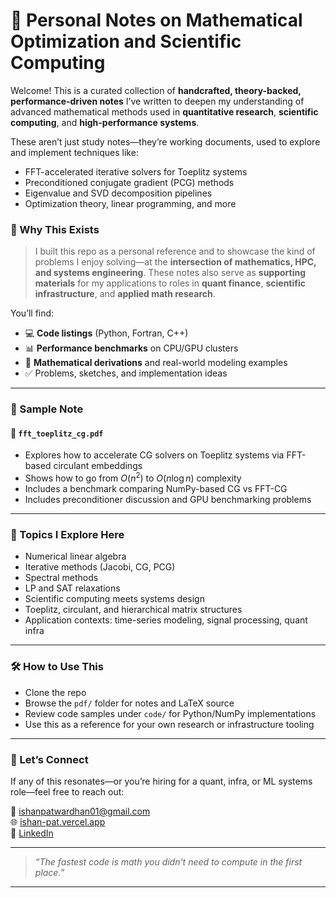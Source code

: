 # 🧠 Personal Notes on Mathematical Optimization and Scientific Computing

Welcome! This is a curated collection of **handcrafted, theory-backed, performance-driven notes** I’ve written to deepen my understanding of advanced mathematical methods used in **quantitative research**, **scientific computing**, and **high-performance systems**.

These aren’t just study notes—they’re working documents, used to explore and implement techniques like:
- FFT-accelerated iterative solvers for Toeplitz systems  
- Preconditioned conjugate gradient (PCG) methods  
- Eigenvalue and SVD decomposition pipelines  
- Optimization theory, linear programming, and more  

### 📌 Why This Exists

> I built this repo as a personal reference and to showcase the kind of problems I enjoy solving—at the **intersection of mathematics, HPC, and systems engineering**. These notes also serve as **supporting materials** for my applications to roles in **quant finance**, **scientific infrastructure**, and **applied math research**.

You’ll find:
- 💻 **Code listings** (Python, Fortran, C++)  
- 📊 **Performance benchmarks** on CPU/GPU clusters  
- 🧮 **Mathematical derivations** and real-world modeling examples  
- ✅ Problems, sketches, and implementation ideas

---

### 🧩 Sample Note

#### 📘 `fft_toeplitz_cg.pdf`
- Explores how to accelerate CG solvers on Toeplitz systems via FFT-based circulant embeddings  
- Shows how to go from $O(n^2)$ to $O(n\log n)$ complexity  
- Includes a benchmark comparing NumPy-based CG vs FFT-CG  
- Includes preconditioner discussion and GPU benchmarking problems

---

### 🧠 Topics I Explore Here
- Numerical linear algebra  
- Iterative methods (Jacobi, CG, PCG)  
- Spectral methods  
- LP and SAT relaxations  
- Scientific computing meets systems design  
- Toeplitz, circulant, and hierarchical matrix structures  
- Application contexts: time-series modeling, signal processing, quant infra

---

### 🛠️ How to Use This
- Clone the repo
- Browse the `pdf/` folder for notes and LaTeX source  
- Review code samples under `code/` for Python/NumPy implementations  
- Use this as a reference for your own research or infrastructure tooling

---

### 🤝 Let’s Connect
If any of this resonates—or you’re hiring for a quant, infra, or ML systems role—feel free to reach out:

📧 ishanpatwardhan01@gmail.com  
🌐 [ishan-pat.vercel.app](https://ishan-pat.vercel.app)  
💼 [LinkedIn](https://www.linkedin.com/in/ishan-patwardhan)

---

> _“The fastest code is math you didn’t need to compute in the first place.”_

---

